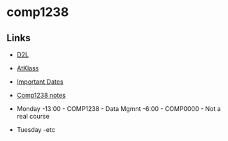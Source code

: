# comp1238
## Links
- [D2L](https://learn.georgebrown.ca)
- [AtKlass](https://app.atklass.com)
- [Important Dates](https://www.georgebrown.ca/current-students/important-dates?term=27246&category=131)
- [Comp1238 notes](comp1238.md)
 
- Monday
  -13:00 - COMP1238 - Data Mgmnt
  -6:00 - COMP0000 - Not a real course
- Tuesday
  -etc
